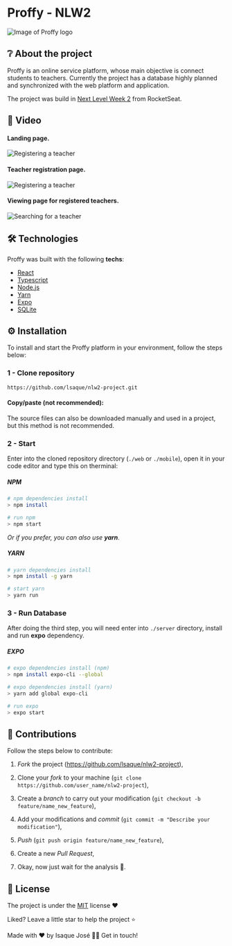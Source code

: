 # Proffy - NLW2

![Image of Proffy logo](https://raw.githubusercontent.com/lsaque/README/master/.github/Proffy-logo.png?token=AQFR7AGSQSIWBNHPVEZBI6C7HRWKS)

## ❔ About the project

Proffy is an online service platform, whose main objective is connect students to teachers.
Currently the project has a database highly planned and synchronized with the web platform and application.

The project was build in [Next Level Week 2](https://nextlevelweek.com/episodios/omnistack/2/edicao/2) from RocketSeat.

## 📸 Video

#### Landing page.
![Registering a teacher](https://raw.githubusercontent.com/lsaque/README/master/.github/website.png?token=AQFR7AHYWQL2IC557ZPRY6C7HRXNC)

#### Teacher registration page.
![Registering a teacher](https://raw.githubusercontent.com/lsaque/README/master/.github/Proffy-gif-1.gif?token=AQFR7ACYSPIMAYODWMU6JZ27HRW32)

#### Viewing page for registered teachers.
![Searching for a teacher](https://raw.githubusercontent.com/lsaque/README/master/.github/Proffy-gif-2.gif?token=AQFR7AEI4N5KKPHOGPIC4DC7HRW6U)

## 🛠 Technologies

Proffy was built with the following **techs**:

- [React](https://pt-br.reactjs.org/)
- [Typescript](https://www.typescriptlang.org/)
- [Node.js](https://nodejs.org/en/)
- [Yarn](https://yarnpkg.com/)
- [Expo](https://expo.io/)
- [SQLite](https://www.sqlite.org/index.html)


## ⚙  Installation

To install and start the Proffy platform in your environment, follow the steps below:

### 1 - Clone repository

```
https://github.com/lsaque/nlw2-project.git
```

#### **Copy/paste (not recommended):**

The source files can also be downloaded manually and used in a project, but this method is not recommended. 

### 2 - Start 

Enter into the cloned repository directory (`./web` or `./mobile`), open it in your code editor and type this on therminal:

##### NPM

```bash
# npm dependencies install
> npm install 

# run npm
> npm start
```
*Or if you prefer, you can also use **yarn***.

##### YARN

```bash
# yarn dependencies install
> npm install -g yarn

# start yarn
> yarn run
```

### 3 - Run Database

After doing the third step,  you will need enter into `./server` directory, install and run **expo** dependency.

##### EXPO

```bash
# expo dependencies install (npm)
> npm install expo-cli --global

# expo dependencies install (yarn)
> yarn add global expo-cli

# run expo
> expo start
```

## 🤝 Contributions

Follow the steps below to contribute:

1. *Fork* the project (<https://github.com/lsaque/nlw2-project>),

2. Clone your *fork* to your machine (`git clone https://github.com/user_name/nlw2-project`),

3. Create a *branch* to carry out your modification (`git checkout -b feature/name_new_feature`),

4. Add your modifications and *commit* (`git commit -m "Describe your modification"`),

5. *Push* (`git push origin feature/name_new_feature`),

6. Create a new *Pull Request*,

7. Okay, now just wait for the analysis 🚀.

## 📜 License

The project is under the [MIT](./LICENSE) license  ❤️ 

Liked? Leave a little star to help the project ⭐

Made with ❤️ by Isaque José 👋🏽 Get in touch!



